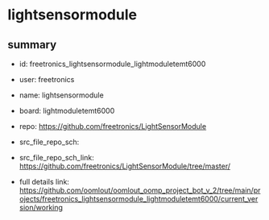# lightsensormodule
 
## summary 
* id: freetronics_lightsensormodule_lightmoduletemt6000
* user: freetronics
* name: lightsensormodule
* board: lightmoduletemt6000
* repo: https://github.com/freetronics/LightSensorModule



* src_file_repo_sch: 
* src_file_repo_sch_link: https://github.com/freetronics/LightSensorModule/tree/master/
* full details link: https://github.com/oomlout/oomlout_oomp_project_bot_v_2/tree/main/projects/freetronics_lightsensormodule_lightmoduletemt6000/current_version/working  







